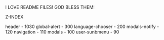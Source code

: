 I LOVE README FILES! GOD BLESS THEM!

Z-INDEX

header - 1030
global-alert - 300
language-chooser - 200
modals-notify - 120
navigation - 110
modals - 100
user-sunbmenu - 90
